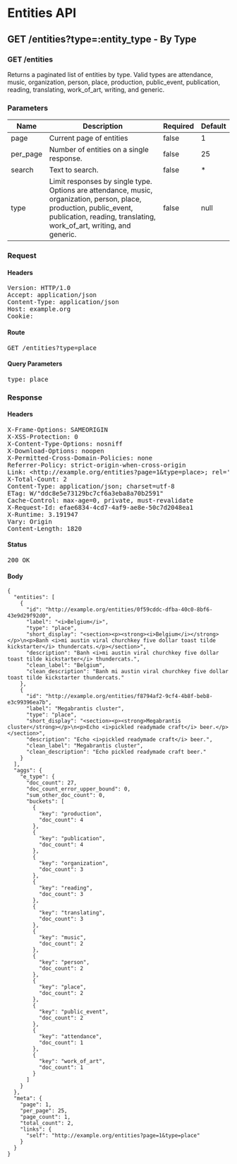 # Entities API



## GET /entities?type=:entity_type - By Type

### GET /entities

Returns a paginated list of entities by type. Valid types are attendance, music, organization, person, place, production, public_event, publication, reading, translating, work_of_art, writing, and generic.

### Parameters

| Name | Description | Required | Default |
|------|-------------|----------|---------|
| page | Current page of entities | false | 1
| per_page | Number of entities on a single response. | false | 25
| search | Text to search. | false | *
| type | Limit responses by single type. Options are attendance, music, organization, person, place, production, public_event, publication, reading, translating, work_of_art, writing, and generic. | false | null

### Request

#### Headers

<pre>Version: HTTP/1.0
Accept: application/json
Content-Type: application/json
Host: example.org
Cookie: </pre>

#### Route

<pre>GET /entities?type=place</pre>

#### Query Parameters

<pre>type: place</pre>

### Response

#### Headers

<pre>X-Frame-Options: SAMEORIGIN
X-XSS-Protection: 0
X-Content-Type-Options: nosniff
X-Download-Options: noopen
X-Permitted-Cross-Domain-Policies: none
Referrer-Policy: strict-origin-when-cross-origin
Link: &lt;http://example.org/entities?page=1&amp;type=place&gt;; rel=&#39;self&#39;
X-Total-Count: 2
Content-Type: application/json; charset=utf-8
ETag: W/&quot;ddc8e5e73129bc7cf6a3eba8a70b2591&quot;
Cache-Control: max-age=0, private, must-revalidate
X-Request-Id: efae6834-4cd7-4af9-ae8e-50c7d2048ea1
X-Runtime: 3.191947
Vary: Origin
Content-Length: 1820</pre>

#### Status

<pre>200 OK</pre>

#### Body

~~~
{
  "entities": [
    {
      "id": "http://example.org/entities/0f59cddc-dfba-40c0-8bf6-43e9d29f92d0",
      "label": "<i>Belgium</i>",
      "type": "place",
      "short_display": "<section><p><strong><i>Belgium</i></strong></p>\n<p>Banh <i>mi austin viral churchkey five dollar toast tilde kickstarter</i> thundercats.</p></section>",
      "description": "Banh <i>mi austin viral churchkey five dollar toast tilde kickstarter</i> thundercats.",
      "clean_label": "Belgium",
      "clean_description": "Banh mi austin viral churchkey five dollar toast tilde kickstarter thundercats."
    },
    {
      "id": "http://example.org/entities/f8794af2-9cf4-4b8f-beb8-e3c99396ea7b",
      "label": "Megabrantis cluster",
      "type": "place",
      "short_display": "<section><p><strong>Megabrantis cluster</strong></p>\n<p>Echo <i>pickled readymade craft</i> beer.</p></section>",
      "description": "Echo <i>pickled readymade craft</i> beer.",
      "clean_label": "Megabrantis cluster",
      "clean_description": "Echo pickled readymade craft beer."
    }
  ],
  "aggs": {
    "e_type": {
      "doc_count": 27,
      "doc_count_error_upper_bound": 0,
      "sum_other_doc_count": 0,
      "buckets": [
        {
          "key": "production",
          "doc_count": 4
        },
        {
          "key": "publication",
          "doc_count": 4
        },
        {
          "key": "organization",
          "doc_count": 3
        },
        {
          "key": "reading",
          "doc_count": 3
        },
        {
          "key": "translating",
          "doc_count": 3
        },
        {
          "key": "music",
          "doc_count": 2
        },
        {
          "key": "person",
          "doc_count": 2
        },
        {
          "key": "place",
          "doc_count": 2
        },
        {
          "key": "public_event",
          "doc_count": 2
        },
        {
          "key": "attendance",
          "doc_count": 1
        },
        {
          "key": "work_of_art",
          "doc_count": 1
        }
      ]
    }
  },
  "meta": {
    "page": 1,
    "per_page": 25,
    "page_count": 1,
    "total_count": 2,
    "links": {
      "self": "http://example.org/entities?page=1&type=place"
    }
  }
}
~~~

